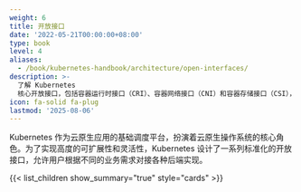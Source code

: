 ```yaml
---
weight: 6
title: 开放接口
date: '2022-05-21T00:00:00+08:00'
type: book
level: 4
aliases:
  - /book/kubernetes-handbook/architecture/open-interfaces/
description: >-
  了解 Kubernetes
  核心开放接口，包括容器运行时接口（CRI）、容器网络接口（CNI）和容器存储接口（CSI），以及它们如何实现云原生应用的资源管理和扩展。
icon: fa-solid fa-plug
lastmod: '2025-08-06'
---
```


Kubernetes 作为云原生应用的基础调度平台，扮演着云原生操作系统的核心角色。为了实现高度的可扩展性和灵活性，Kubernetes 设计了一系列标准化的开放接口，允许用户根据不同的业务需求对接各种后端实现。

{{< list_children show_summary="true" style="cards" >}}
